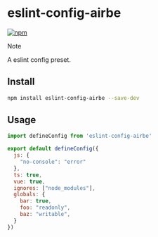 # eslint-config-airbe

[![npm](https://img.shields.io/npm/v/eslint-config-airbe)](https://npmjs.com/package/eslint-config-airbe)


> [!NOTE]
> A eslint config preset.

## Install

```bash
npm install eslint-config-airbe --save-dev
```

## Usage

```js
import defineConfig from 'eslint-config-airbe'

export default defineConfig({
  js: {
    "no-console": "error"
  },
  ts: true,
  vue: true,
  ignores: ["node_modules"],
  globals: {
    bar: true,
    foo: "readonly",
    baz: "writable",
  }
})
```
